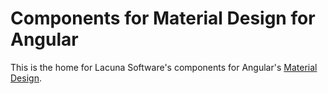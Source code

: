 # Components for Material Design for Angular

This is the home for Lacuna Software's components for Angular's [Material Design](https://github.com/angular/material2).
